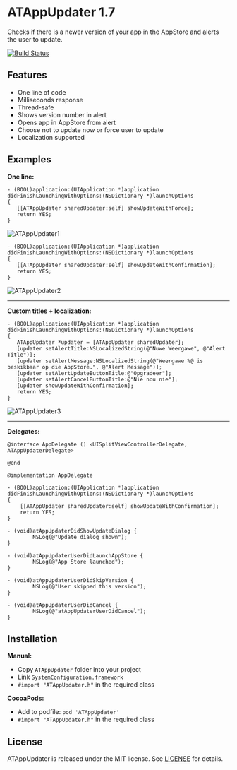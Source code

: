 # ATAppUpdater 1.7
Checks if there is a newer version of your app in the AppStore and alerts the user to update.

[![Build Status](https://travis-ci.org/apptality/ATAppUpdater.svg?branch=master)](https://travis-ci.org/apptality/ATAppUpdater) 

## Features

- One line of code
- Milliseconds response
- Thread-safe
- Shows version number in alert
- Opens app in AppStore from alert
- Choose not to update now or force user to update
- Localization supported

## Examples

**One line:**

````objc
- (BOOL)application:(UIApplication *)application didFinishLaunchingWithOptions:(NSDictionary *)launchOptions
{
   [[ATAppUpdater sharedUpdater:self] showUpdateWithForce];
   return YES;
}
````
![ATAppUpdater1](http://apptality.ae/assets/ATAppUpdater/ATAppUpdater1.png)
````objc
- (BOOL)application:(UIApplication *)application didFinishLaunchingWithOptions:(NSDictionary *)launchOptions
{
   [[ATAppUpdater sharedUpdater:self] showUpdateWithConfirmation];
   return YES;
}
````
![ATAppUpdater2](http://apptality.ae/assets/ATAppUpdater/ATAppUpdater2.png)

---
**Custom titles + localization:**
````objc
- (BOOL)application:(UIApplication *)application didFinishLaunchingWithOptions:(NSDictionary *)launchOptions
{
   ATAppUpdater *updater = [ATAppUpdater sharedUpdater];
   [updater setAlertTitle:NSLocalizedString(@"Nuwe Weergawe", @"Alert Title")];
   [updater setAlertMessage:NSLocalizedString(@"Weergawe %@ is beskikbaar op die AppStore.", @"Alert Message")];
   [updater setAlertUpdateButtonTitle:@"Opgradeer"];
   [updater setAlertCancelButtonTitle:@"Nie nou nie"];
   [updater showUpdateWithConfirmation];
   return YES;
}
````
![ATAppUpdater3](http://apptality.ae/assets/ATAppUpdater/ATAppUpdater3.png)

---
**Delegates:**
````objc
@interface AppDelegate () <UISplitViewControllerDelegate, ATAppUpdaterDelegate>

@end

@implementation AppDelegate

- (BOOL)application:(UIApplication *)application didFinishLaunchingWithOptions:(NSDictionary *)launchOptions
{
	[[ATAppUpdater sharedUpdater:self] showUpdateWithConfirmation];
	return YES;
}

- (void)atAppUpdaterDidShowUpdateDialog {
	    NSLog(@"Update dialog shown");
}

- (void)atAppUpdaterUserDidLaunchAppStore {
	    NSLog(@"App Store launched");
}

- (void)atAppUpdaterUserDidSkipVersion {
	    NSLog(@"User skipped this version");
}

- (void)atAppUpdaterUserDidCancel {
	    NSLog(@"atAppUpdaterUserDidCancel");
}
````

## Installation

**Manual:**

- Copy `ATAppUpdater` folder into your project
- Link `SystemConfiguration.framework`
- `#import "ATAppUpdater.h"` in the required class

**CocoaPods:**

- Add to podfile: `pod 'ATAppUpdater'`
- `#import "ATAppUpdater.h"` in the required class

## License

ATAppUpdater is released under the MIT license. See [LICENSE](https://github.com/apptality/ATAppUpdater/blob/master/LICENSE.md) for details.
